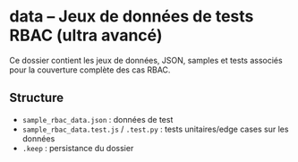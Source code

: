 # data – Jeux de données de tests RBAC (ultra avancé)

Ce dossier contient les jeux de données, JSON, samples et tests associés pour la couverture complète des cas RBAC.

## Structure
- `sample_rbac_data.json` : données de test
- `sample_rbac_data.test.js` / `.test.py` : tests unitaires/edge cases sur les données
- `.keep` : persistance du dossier
